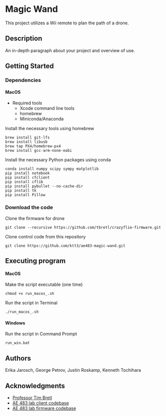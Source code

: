 # Magic Wand

This project utilizes a Wii remote to plan the path of a drone.

## Description

An in-depth paragraph about your project and overview of use.

## Getting Started

### Dependencies

#### MacOS

* Required tools
    * Xcode command line tools
    * homebrew
    * Miniconda/Anaconda

Install the necessary tools using homebrew
```
brew install git-lfs
brew install libusb
brew tap PX4/homebrew-px4
brew install gcc-arm-none-eabi
```

Install the necessary Python packages using conda
```
conda install numpy scipy sympy matplotlib
pip install notebook
pip install cfclient
pip install cflib
pip install pybullet --no-cache-dir
pip install tk
pip install Pillow
```

### Download the code

Clone the firmware for drone
```
git clone --recursive https://github.com/tbretl/crazyflie-firmware.git
```

Clone control code from this repository
```
git clone https://github.com/ktt3/ae483-magic-wand.git
```

## Executing program

#### MacOS

Make the script executable (one time)
```
chmod +x run_macos_.sh
```

Run the script in Terminal
```
./run_macos_.sh
```

#### Windows

Run the script in Command Prompt
```
run_win.bat
```
## Authors

Erika Jarosch, George Petrov, Justin Roskamp, Kenneth Tochihara

## Acknowledgments

* [Professor Tim Bretl](https://aerospace.illinois.edu/directory/profile/tbretl)
* [AE 483 lab client codebase](https://github.com/tbretl/crazyflie-client)
* [AE 483 lab firmware codebase](https://github.com/tbretl/crazyflie-firmware.git)

